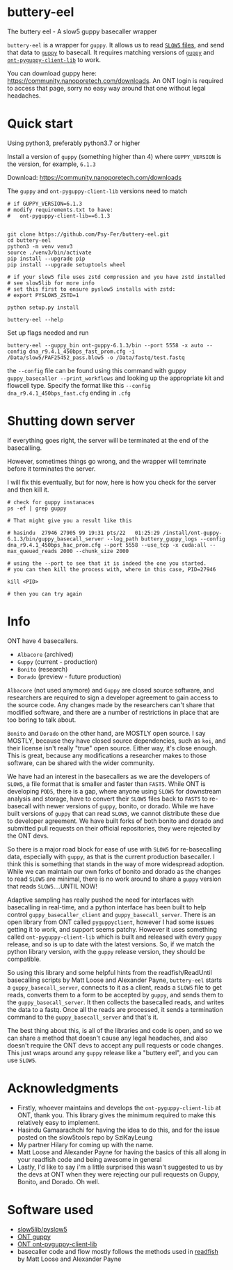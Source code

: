 # buttery-eel

The buttery eel - A slow5 guppy basecaller wrapper

`buttery-eel` is a wrapper for `guppy`. It allows us to read [`SLOW5` files](https://github.com/hasindu2008/slow5tools), and send that data to [`guppy`](https://community.nanoporetech.com/downloads) to basecall. It requires matching versions of [`guppy`](https://community.nanoporetech.com/downloads) and [`ont-pyguppy-client-lib`](https://pypi.org/project/ont-pyguppy-client-lib/) to work.

You can download guppy here: https://community.nanoporetech.com/downloads. An ONT login is required to access that page, sorry no easy way around that one without legal headaches.


# Quick start

Using python3, preferably python3.7 or higher

Install a version of `guppy` (something higher than 4) where `GUPPY_VERSION` is the version, for example, `6.1.3`

Download: https://community.nanoporetech.com/downloads

The `guppy` and `ont-pyguppy-client-lib` versions need to match

    # if GUPPY_VERSION=6.1.3
    # modify requirements.txt to have:
    #   ont-pyguppy-client-lib==6.1.3


    git clone https://github.com/Psy-Fer/buttery-eel.git
    cd buttery-eel
    python3 -m venv venv3
    source ./venv3/bin/activate
    pip install --upgrade pip
    pip install --upgrade setuptools wheel

    # if your slow5 file uses zstd compression and you have zstd installed
    # see slow5lib for more info
    # set this first to ensure pyslow5 installs with zstd:
    # export PYSLOW5_ZSTD=1

    python setup.py install

    buttery-eel --help


Set up flags needed and run

    buttery-eel --guppy_bin ont-guppy-6.1.3/bin --port 5558 -x auto --config dna_r9.4.1_450bps_fast_prom.cfg -i /Data/slow5/PAF25452_pass.blow5 -o /Data/fastq/test.fastq


the `--config` file can be found using this command with guppy `guppy_basecaller --print_workflows` and looking up the appropriate kit and flowcell type. Specify the format like this `--config dna_r9.4.1_450bps_fast.cfg` ending in `.cfg`


# Shutting down server

If everything goes right, the server will be terminated at the end of the basecalling.

However, sometimes things go wrong, and the wrapper will temrinate before it terminates the server.

I will fix this eventually, but for now, here is how you check for the server and then kill it.

    # check for guppy instanaces
    ps -ef | grep guppy

    # That might give you a result like this

    # hasindu  27946 27905 99 19:31 pts/22   01:25:29 /install/ont-guppy-6.1.3/bin/guppy_basecall_server --log_path buttery_guppy_logs --config dna_r9.4.1_450bps_hac_prom.cfg --port 5558 --use_tcp -x cuda:all --max_queued_reads 2000 --chunk_size 2000

    # using the --port to see that it is indeed the one you started.
    # you can then kill the process with, where in this case, PID=27946

    kill <PID>

    # then you can try again


# Info

ONT have 4 basecallers.
- `Albacore` (archived)
- `Guppy`    (current - production)
- `Bonito`   (research)
- `Dorado`   (preview - future production)

`Albacore` (not used anymore) and `Guppy` are closed source software, and researchers are required to sign a developer agreement to gain access to the source code. Any changes made by the researchers can't share that modified software, and there are a number of restrictions in place that are too boring to talk about.

`Bonito` and `Dorado` on the other hand, are MOSTLY open source. I say MOSTLY, because they have closed source dependencies, such as `koi`, and their license isn't really "true" open source. Either way, it's close enough. This is great, because any modifications a researcher makes to those software, can be shared with the wider community.

We have had an interest in the basecallers as we are the developers of `SLOW5`, a file format that is smaller and faster than `FAST5`. While ONT is developing `POD5`, there is a gap, where anyone using `SLOW5` for downstream analysis and storage, have to convert their `SLOW5` files back to `FAST5` to re-basecall with newer versions of `guppy`, bonito, or dorado. While we have built versions of `guppy` that can read `SLOW5`, we cannot distribute these due to developer agreement. We have built forks of both bonito and dorado and submitted pull requests on their official repositories, they were rejected by the ONT devs.

So there is a major road block for ease of use with `SLOW5` for re-basecalling data, especially with `guppy`, as that is the current production basecaller. I think this is something that stands in the way of more widespread adoption. While we can maintain our own forks of bonito and dorado as the changes to read `SLOW5` are minimal, there is no work around to share a `guppy` version that reads `SLOW5`....UNTIL NOW!

Adaptive sampling has really pushed the need for interfaces with basecalling in real-time, and a python interface has been built to help control `guppy_basecaller_client` and `guppy_basecall_server`. There is an open library from ONT called `pyguppyclient`, however I had some issues getting it to work, and support seems patchy. However it uses something called `ont-pyguppy-client-lib` which is built and released with every `guppy` release, and so is up to date with the latest versions. So, if we match the python library version, with the `guppy` release version, they should be compatible.

So using this library and some helpful hints from the readfish/ReadUntil basecalling scripts by Matt Loose and Alexander Payne, `buttery-eel` starts a `guppy_basecall_server`, connects to it as a client, reads a `SLOW5` file to get reads, converts them to a form to be accepted by `guppy`, and sends them to the `guppy_basecall_server`. It then collects the basecalled reads, and writes the data to a fastq. Once all the reads are processed, it sends a termination command to the `guppy_basecall_server` and that's it.

The best thing about this, is all of the libraries and code is open, and so we can share a method that doesn't cause any legal headaches, and also doesn't require the ONT devs to accept any pull requests or code changes. This just wraps around any `guppy` release like a "buttery eel", and you can use `SLOW5`.


# Acknowledgments

- Firstly, whoever maintains and develops the `ont-pyguppy-client-lib` at ONT, thank you. This library gives the minimum required to make this relatively easy to implement.
- Hasindu Gamaarachchi for having the idea to do this, and for the issue posted on the slow5tools repo by SziKayLeung
- My partner Hilary for coming up with the name.
- Matt Loose and Alexander Payne for having the basics of this all along in your readfish code and being awesome in general
- Lastly, I'd like to say i'm a little surprised this wasn't suggested to us by the devs at ONT when they were rejecting our pull requests on Guppy, Bonito, and Dorado. Oh well.

# Software used
- [slow5lib/pyslow5](https://github.com/hasindu2008/slow5lib)
- [ONT guppy]()
- [ONT ont-pyguppy-client-lib](https://pypi.org/project/ont-pyguppy-client-lib/6.2.1/)
- basecaller code and flow mostly follows the methods used in [readfish](https://github.com/LooseLab/readfish/blob/23dd37117bce576b99caf097e7711dc87d30fa0a/ru/basecall.py) by Matt Loose and Alexander Payne
